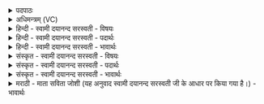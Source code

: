 <details><summary>पदपाठः</summary>

यः। ते॒। द्र॒प्सः। स्कन्द॑ति। यः। ते॒। अ॒ꣳशुः। ग्राव॑च्युत॒ इति॒ ग्राव॑ऽच्युतः। धि॒षण॑योः। उ॒पस्था॒दित्यु॒पऽस्था॑त्। अ॒ध्व॒र्य्योः। वा॒। परि॑। वा॒। यः। प॒वित्रा॑त्। तम्। ते॒। जु॒हो॒मि॒। मन॑सा। वष॑ट्कृत॒मिति॒ वष॑ट्ऽकृतम्। स्वाहा॑। दे॒वाना॑म्। उ॒त्क्रम॑ण᳖मित्यु॒त्ऽक्रम॑णम्। अ॒सि॒। २६।
</details>

<details><summary>अधिमन्त्रम् (VC)</summary>

- यज्ञो देवता
- देवश्रवा ऋषिः
- स्वराड् ब्राह्मी बृहती
- मध्यमः
</details>

<details><summary>हिन्दी - स्वामी दयानन्द सरस्वती - विषयः</summary>

अब ईश्वर यज्ञ के अनुष्ठान करनेवाले को उपदेश करता है ॥
</details>

<details><summary>हिन्दी - स्वामी दयानन्द सरस्वती - पदार्थः</summary>

पदार्थान्वयभाषाः -  हे यज्ञपते ! (यः) जो (ते) तेरा (द्रप्सः) यज्ञ के पदार्थों का समूह (स्कन्दति) पवन के साथ सब जगह में प्राप्त होता है और (यः) जो (ते) तेरे यज्ञ से युक्त (ग्रावच्युतः) मेघमण्डल से छूटा हुआ (अंशुः) यज्ञ के पदार्थों का विभाग (धिषणयोः) प्रकाश और भूमि के (पवित्रात्) पवित्र (उपस्थात्) गोद के समान स्थान से (वा) अथवा (यः) जो (अध्वर्य्योः) यज्ञ करनेवालों से (वा) अथवा (परि) सब से प्रकाशित होता है, इससे (तम्) उस यज्ञ को मैं (ते) तेरे लिये (स्वाहा) सत्यवाणी और (मनसा) मन से (वषट्कृतम्) किये हुए संकल्प के समान (जुहोमि) देता हूँ अर्थात् उसके फलदायक होने से तेरे लिये उस पदार्थ को पहुँचाता हूँ, जिसलिये यज्ञ का अनुष्ठान करने हारा तू (देवानाम्) विद्वानों के लिये (उत्क्रमणम्) ऊँची श्रेणी को प्राप्त करनेवाले ऐश्वर्य्य के समान (असि) है, इससे तुझ को सुख प्राप्त होता है ॥२६॥
</details>

<details><summary>हिन्दी - स्वामी दयानन्द सरस्वती - भावार्थः</summary>

भावार्थभाषाः -  इस मन्त्र में उपमालङ्कार है। होता आदि विद्वान् लोग अत्यन्त दृढ़ सामग्री से यज्ञ करते हुए जिन सुगन्धि आदि पदार्थों को अग्नि में छोड़ते हैं, वे पवन और जलादि पदार्थों को पवित्र कर उसके साथ पृथिवी पर आ सब प्रकार के रोगों को निवृत्त करके सब प्राणियों को आनन्द देते हैं। इस कारण सब मनुष्यों को इस यज्ञ का सदा सेवन करना चाहिये ॥२६॥
</details>

<details><summary>संस्कृत - स्वामी दयानन्द सरस्वती - विषयः</summary>

अथेश्वरो यज्ञानुष्ठातारमुपदिशति ॥
</details>

<details><summary>संस्कृत - स्वामी दयानन्द सरस्वती - पदार्थः</summary>

पदार्थान्वयभाषाः -  हे यज्ञपते ! द्रप्स स्कन्दति वायुना सह सर्वत्र गच्छति, यश्च ते ग्रावाच्युतोंऽशुर्धिषणयोः पवित्रादुपस्थाद् यो वा अध्वर्य्योः सकाशात् परितो वा प्रकाशते, यस्मात् तमहं ते स्वाहा मनसा वषट्कृतं जुहोमि, तत्फलदानेन तुभ्यं प्रयच्छामि, यतस्त्वं यज्ञानुष्ठाता देवानामुत्क्रमणमिवासि ॥२६॥
</details>

<details><summary>संस्कृत - स्वामी दयानन्द सरस्वती - भावार्थः</summary>

भावार्थभाषाः -  अत्रोपमालङ्कारः। होत्रादयो विद्वांसोऽतीव दृढया सामग्र्या यज्ञमनुष्ठीयमानान् सुरभियुक्तान् पदार्थानग्नौ प्रक्षिपन्ति, ते जलवायू संशोध्य मेघेन सह पृथिवीं प्राप्य सर्वान् रोगान्निवर्त्त्य सर्वान् प्राणिन आनन्दयन्ति। अतः सर्वैर्मनुष्यैरयं यज्ञः सदा सेव्यः ॥२६॥
</details>

<details><summary>मराठी - माता सविता जोशी (यह अनुवाद स्वामी दयानन्द सरस्वती जी के आधार पर किया गया है।) - भावार्थः</summary>

भावार्थभाषाः -  या मंत्रात उपमालंकार आहे. होता इत्यादी विद्वान दृढनिश्चयी लोक सामग्री व सुगंधी पदार्थ अग्नीत घालून यज्ञ करतात. ते पदार्थ वायू व जल यांना पवित्र करून पृथ्वीवर येतात व सर्व प्रकारचे रोग नाहीसे करून सर्व प्राण्यांना आनंदी करतात. म्हणून सर्व माणसांनी नेहमी यज्ञ केला पाहिजे.
</details>